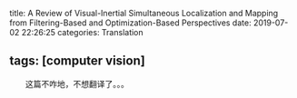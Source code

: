title: A Review of Visual-Inertial Simultaneous Localization and Mapping from
  Filtering-Based and Optimization-Based Perspectives
date: 2019-07-02 22:26:25
categories: Translation

tags: [computer vision]
---

　　这篇不咋地，不想翻译了。。。

<!-- more -->

